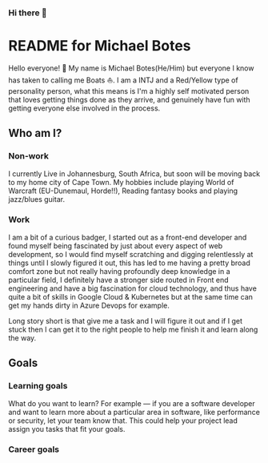 ### Hi there 👋

<!--
**Mbotes/Mbotes** is a ✨ _special_ ✨ repository because its `README.md` (this file) appears on your GitHub profile.

Here are some ideas to get you started:

- 🔭 I’m currently working on ...
- 🌱 I’m currently learning ...
- 👯 I’m looking to collaborate on ...
- 🤔 I’m looking for help with ...
- 💬 Ask me about ...
- 📫 How to reach me: ...
- 😄 Pronouns: ...
- ⚡ Fun fact: ...
-->

# README for Michael Botes
Hello everyone! 👋 
My name is Michael Botes(He/Him) but everyone I know has taken to calling me Boats ⛵. 
I am a INTJ and a Red/Yellow type of personality person, what this means is I'm a highly self motivated person that loves getting things done as they arrive, and genuinely have fun with getting everyone else involved in the process.

## Who am I?
### Non-work
I currently Live in Johannesburg, South Africa, but soon will be moving back to my home city of Cape Town.
My hobbies include playing World of Warcraft (EU-Dunemaul, Horde!!), Reading fantasy books and playing jazz/blues guitar.

### Work
I am a bit of a curious badger, I started out as a front-end developer and found myself being fascinated by just about every aspect of web development, so I would find myself scratching and digging relentlessly at things until I slowly figured it out, this has led to me having a pretty broad comfort zone but not really having profoundly deep knowledge in a particular field, I definitely have a stronger side routed in Front end engineering and have a big fascination for cloud technology, and thus have quite a bit of skills in Google Cloud & Kubernetes but at the same time can get my hands dirty in Azure Devops for example. 

Long story short is that give me a task and I will figure it out and if I get stuck then I can get it to the right people to help me finish it and learn along the way.

## Goals
### Learning goals
What do you want to learn? For example — if you are a software developer and want to
learn more about a particular area in software, like performance or security, let your
team know that. This could help your project lead assign you tasks that fit your goals.
### Career goals
